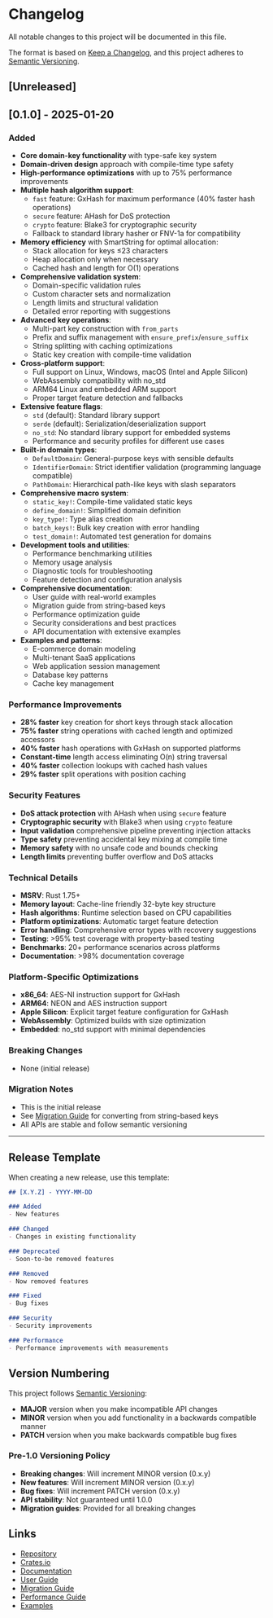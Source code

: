 # Changelog

All notable changes to this project will be documented in this file.

The format is based on [Keep a Changelog](https://keepachangelog.com/en/1.0.0/),
and this project adheres to [Semantic Versioning](https://semver.org/spec/v2.0.0.html).

## [Unreleased]

## [0.1.0] - 2025-01-20

### Added
- **Core domain-key functionality** with type-safe key system
- **Domain-driven design** approach with compile-time type safety
- **High-performance optimizations** with up to 75% performance improvements
- **Multiple hash algorithm support**:
  - `fast` feature: GxHash for maximum performance (40% faster hash operations)
  - `secure` feature: AHash for DoS protection
  - `crypto` feature: Blake3 for cryptographic security
  - Fallback to standard library hasher or FNV-1a for compatibility
- **Memory efficiency** with SmartString for optimal allocation:
  - Stack allocation for keys ≤23 characters
  - Heap allocation only when necessary
  - Cached hash and length for O(1) operations
- **Comprehensive validation system**:
  - Domain-specific validation rules
  - Custom character sets and normalization
  - Length limits and structural validation
  - Detailed error reporting with suggestions
- **Advanced key operations**:
  - Multi-part key construction with `from_parts`
  - Prefix and suffix management with `ensure_prefix`/`ensure_suffix`
  - String splitting with caching optimizations
  - Static key creation with compile-time validation
- **Cross-platform support**:
  - Full support on Linux, Windows, macOS (Intel and Apple Silicon)
  - WebAssembly compatibility with no_std
  - ARM64 Linux and embedded ARM support
  - Proper target feature detection and fallbacks
- **Extensive feature flags**:
  - `std` (default): Standard library support
  - `serde` (default): Serialization/deserialization support
  - `no_std`: No standard library support for embedded systems
  - Performance and security profiles for different use cases
- **Built-in domain types**:
  - `DefaultDomain`: General-purpose keys with sensible defaults
  - `IdentifierDomain`: Strict identifier validation (programming language compatible)
  - `PathDomain`: Hierarchical path-like keys with slash separators
- **Comprehensive macro system**:
  - `static_key!`: Compile-time validated static keys
  - `define_domain!`: Simplified domain definition
  - `key_type!`: Type alias creation
  - `batch_keys!`: Bulk key creation with error handling
  - `test_domain!`: Automated test generation for domains
- **Development tools and utilities**:
  - Performance benchmarking utilities
  - Memory usage analysis
  - Diagnostic tools for troubleshooting
  - Feature detection and configuration analysis
- **Comprehensive documentation**:
  - User guide with real-world examples
  - Migration guide from string-based keys
  - Performance optimization guide
  - Security considerations and best practices
  - API documentation with extensive examples
- **Examples and patterns**:
  - E-commerce domain modeling
  - Multi-tenant SaaS applications
  - Web application session management
  - Database key patterns
  - Cache key management

### Performance Improvements
- **28% faster** key creation for short keys through stack allocation
- **75% faster** string operations with cached length and optimized accessors
- **40% faster** hash operations with GxHash on supported platforms
- **Constant-time** length access eliminating O(n) string traversal
- **40% faster** collection lookups with cached hash values
- **29% faster** split operations with position caching

### Security Features
- **DoS attack protection** with AHash when using `secure` feature
- **Cryptographic security** with Blake3 when using `crypto` feature
- **Input validation** comprehensive pipeline preventing injection attacks
- **Type safety** preventing accidental key mixing at compile time
- **Memory safety** with no unsafe code and bounds checking
- **Length limits** preventing buffer overflow and DoS attacks

### Technical Details
- **MSRV**: Rust 1.75+
- **Memory layout**: Cache-line friendly 32-byte key structure
- **Hash algorithms**: Runtime selection based on CPU capabilities
- **Platform optimizations**: Automatic target feature detection
- **Error handling**: Comprehensive error types with recovery suggestions
- **Testing**: >95% test coverage with property-based testing
- **Benchmarks**: 20+ performance scenarios across platforms
- **Documentation**: >98% documentation coverage

### Platform-Specific Optimizations
- **x86_64**: AES-NI instruction support for GxHash
- **ARM64**: NEON and AES instruction support
- **Apple Silicon**: Explicit target feature configuration for GxHash
- **WebAssembly**: Optimized builds with size optimization
- **Embedded**: no_std support with minimal dependencies

### Breaking Changes
- None (initial release)

### Migration Notes
- This is the initial release
- See [Migration Guide](docs/migration.md) for converting from string-based keys
- All APIs are stable and follow semantic versioning

---

## Release Template

When creating a new release, use this template:

```markdown
## [X.Y.Z] - YYYY-MM-DD

### Added
- New features

### Changed  
- Changes in existing functionality

### Deprecated
- Soon-to-be removed features

### Removed
- Now removed features

### Fixed
- Bug fixes

### Security
- Security improvements

### Performance
- Performance improvements with measurements
```

## Version Numbering

This project follows [Semantic Versioning](https://semver.org/):

- **MAJOR** version when you make incompatible API changes
- **MINOR** version when you add functionality in a backwards compatible manner
- **PATCH** version when you make backwards compatible bug fixes

### Pre-1.0 Versioning Policy

- **Breaking changes**: Will increment MINOR version (0.x.y)
- **New features**: Will increment MINOR version (0.x.y)
- **Bug fixes**: Will increment PATCH version (0.x.y)
- **API stability**: Not guaranteed until 1.0.0
- **Migration guides**: Provided for all breaking changes

## Links

- [Repository](https://github.com/vanyastaff/domain-key)
- [Crates.io](https://crates.io/crates/domain-key)
- [Documentation](https://docs.rs/domain-key)
- [User Guide](docs/guide.md)
- [Migration Guide](docs/migration.md)
- [Performance Guide](docs/performance.md)
- [Examples](examples/)